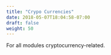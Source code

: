```yaml
---
title: "Crypo Currencies"
date: 2018-05-07T18:04:58-07:00
draft: false
weight: 50
---
```


For all modules cryptocurrency-related.
